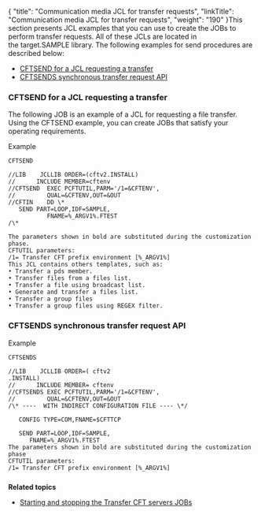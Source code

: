 {
    "title": "Communication media JCL for transfer requests",
    "linkTitle": "Communication media JCL for transfer requests",
    "weight": "190"
}This section presents JCL examples that you can use to create the JOBs to perform transfer requests. All of these JCLs are located in the target.SAMPLE library. The following examples for send procedures are described below:

- [CFTSEND for a JCL requesting a transfer](#CFTSEND%20for%20a%20JCL%20requesting%20a%20transfer)
- [CFTSENDS synchronous transfer request API](#CFTSENDS%20synchronous%20transfer%20request%20API)

<span id="CFTSEND for a JCL requesting a transfer"></span>

### CFTSEND for a JCL requesting a transfer

The following JOB is an example of a JCL for requesting a file transfer. Using the CFTSEND example, you can create JOBs that satisfy your operating requirements.

Example

```
CFTSEND
 
//LIB    JCLLIB ORDER=(cftv2.INSTALL)
//      INCLUDE MEMBER=cftenv
//CFTSEND  EXEC PCFTUTIL,PARM='/1=&CFTENV',
//         QUAL=&CFTENV,OUT=&OUT
//CFTIN    DD \*
   SEND PART=LOOP,IDF=SAMPLE,
           FNAME=%_ARGV1%.FTEST
/\*
 
The parameters shown in bold are substituted during the customization phase.
CFTUTIL parameters:
/1= Transfer CFT prefix environment [%_ARGV1%]
This JCL contains others templates, such as:
• Transfer a pds member.
• Transfer files from a files list.
• Transfer a file using broadcast list.
• Generate and transfer a files list.
• Transfer a group files
• Transfer a group files using REGEX filter.
```
<span id="CFTSENDS synchronous transfer request API"></span>

### CFTSENDS synchronous transfer request API 

Example

```
CFTSENDS
 
//LIB    JCLLIB ORDER=( cftv2
.INSTALL)
//      INCLUDE MEMBER= cftenv
//CFTSENDS EXEC PCFTUTIL,PARM='/1=&CFTENV',
//         QUAL=&CFTENV,OUT=&OUT
/\* ----  WITH INDIRECT CONFIGURATION FILE ---- \*/
 
   CONFIG TYPE=COM,FNAME=$CFTTCP
 
   SEND PART=LOOP,IDF=SAMPLE,
      FNAME=%_ARGV1%.FTEST
The parameters shown in bold are substituted during the customization phase
CFTUTIL parameters:
/1= Transfer CFT prefix environment [%_ARGV1%]
```
<span id="CFTSENDM request deposit in XMEM mailbox"></span>

### 

****Related topics****

- [Starting and stopping the Transfer CFT servers JOBs](../)
